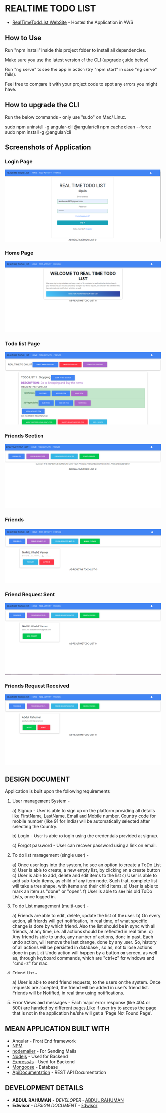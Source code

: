# REALTIME TODO LIST 

* [RealTimeTodoList WebSite](http://realtime-todo-list.s3-website-ap-southeast-1.amazonaws.com/) - Hosted the Application in AWS

## How to Use

Run "npm install" inside this project folder to install all dependencies.

Make sure you use the latest version of the CLI (upgrade guide below)

Run "ng serve" to see the app in action (try "npm start" in case "ng serve" fails).

Feel free to compare it with your project code to spot any errors you might have.


How to upgrade the CLI
-----------------------

Run the below commands - only use "sudo" on Mac/ Linux.

sudo npm uninstall -g angular-cli @angular/cli
npm cache clean --force
sudo npm install -g @angular/cli



## Screenshots of Application

### Login Page
![alt loginpage](https://github.com/Abdull8870/RealTimeTodo-Angular-ForntEnd/blob/master/Screenshot/Loginpage.PNG)


### Home Page
![alt HomePage](https://github.com/Abdull8870/RealTimeTodo-Angular-ForntEnd/blob/master/Screenshot/Home.PNG)

### Todo list Page
![alt todolistpage](https://github.com/Abdull8870/RealTimeTodo-Angular-ForntEnd/blob/master/Screenshot/Todo.PNG)

### Friends Section
![alt friendspage](https://github.com/Abdull8870/RealTimeTodo-Angular-ForntEnd/blob/master/Screenshot/friends.PNG)


### Friends
![alt friend](https://github.com/Abdull8870/RealTimeTodo-Angular-ForntEnd/blob/master/Screenshot/friendAccepted.PNG)

### Friend Request Sent
![alt friendRequestSent](https://github.com/Abdull8870/RealTimeTodo-Angular-ForntEnd/blob/master/Screenshot/sendRequest.PNG)


### Friends Request Received
![alt friendRequestReceived](https://github.com/Abdull8870/RealTimeTodo-Angular-ForntEnd/blob/master/Screenshot/friendRequestreceived.PNG)



## DESIGN DOCUMENT

Application is built upon the following requirements


1) User management System -

    a) Signup - User is able to sign up on the platform providing all
details like FirstName, LastName, Email and Mobile number. Country
code for mobile number (like 91 for India) will be automatically selected after selecting the Country.

    b) Login - User is able to login using the credentials provided at signup.

    c) Forgot password - User can recover password using a link on email. 


2) To do list management (single user) -

    a) Once user logs into the system, he see an option to create a ToDo List
    b) User is able to create, a new empty list, by clicking on a create button
    c) User is able to add, delete and edit items to the list
    d) User is able to add sub-todo-items, as child of any item node.
    Such that, complete list will take a tree shape, with items and their
    child items.
    e) User is able to mark an item as "done" or "open".
    f) User is able to see his old ToDo Lists, once logged in.

3) To do List management (multi-user) -

    a) Friends are able to edit, delete, update the list of the user.
    b) On every action, all friends will get notification, in real time, of what specific
    change is done by which friend. Also the list should be in sync with all
    friends, at any time, i.e. all actions should be reflected in real time.
    c) Any friend is able to undo, any number of actions, done in past.
    Each undo action, will remove the last change, done by any user. So,
    history of all actions will be persisted in database , so as, not to
    lose actions done in past.
    d) Undo action will happen by a button on screen, as well as, through
    keyboard commands, which are "ctrl+z" for windows and "cmd+z" for mac.

4) Friend List -

    a) User is able to send friend requests, to the users on the
    system. Once requests are accepted, the friend will be added in user's
    friend list. Friends will be Notified, in real time using notifications.


5) Error Views and messages - Each major error response
(like 404 or 500) are handled by different pages.Like if user try to access the page that is not in the application he/she will get a 'Page Not Found Page'.


## MEAN APPLICATION BUILT WITH

* [Angular](https://angular.io/) - Front End framework
* [NPM](https://www.npmjs.com/) 
* [nodemailer](https://nodemailer.com/about/) - For Sending Mails
* [Nodejs](https://nodejs.org/en/) - Used for Backend 
* [ExpressJs](https://expressjs.com/) - Used for Backend
* [Mongoose](https://mongoosejs.com/) - Database
* [ApiDocumentation](http://expense-splitter-abv2.s3-website.us-east-2.amazonaws.com/) - REST API Documentation


## DEVELOPMENT DETAILS

* **ABDUL RAHUMAN** - *DEVELOPER* - [ABDUL RAHUMAN](https://github.com/Abdull8870)
* **Edwisor** - *DESIGN DOCUMENT* - [Edwisor](https://www.edwisor.com)

